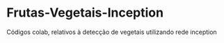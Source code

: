 # Frutas-Vegetais-Inception
Códigos colab, relativos à detecção de vegetais utilizando rede inception
